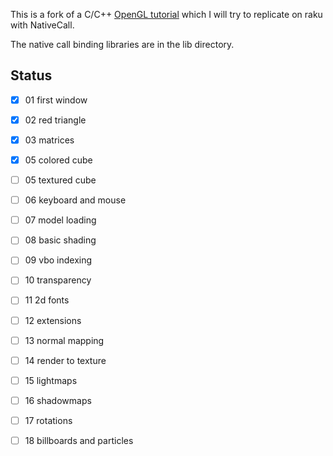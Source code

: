 
This is a fork of a C/C++ [OpenGL tutorial](http://www.opengl-tutorial.org/) which I will try to replicate on raku with NativeCall.

The native call binding libraries are in the lib directory.

## Status

  - [x] 01 first window              
  - [x] 02 red triangle              
  - [x] 03 matrices                  
  - [x] 05 colored cube                  
  - [ ] 05 textured cube                 
  - [ ] 06 keyboard and mouse                 
  - [ ] 07 model loading                 
  - [ ] 08 basic shading                 
  - [ ] 09 vbo indexing                 
  - [ ] 10 transparency                 
  - [ ] 11 2d fonts                  
  - [ ] 12 extensions                 
  - [ ] 13 normal mapping                 
  - [ ] 14 render to texture                 
  - [ ] 15 lightmaps                 
  - [ ] 16 shadowmaps                 
  - [ ] 17 rotations                 
  - [ ] 18 billboards and particles                 

